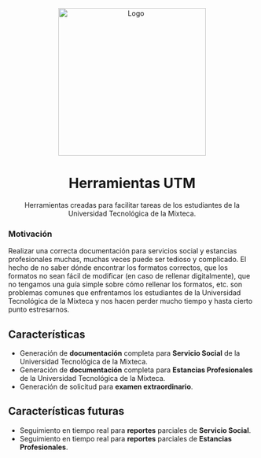 <div align="center">

<img width="300px" src="https://www.herramientasutm.com/Logo.png" alt="Logo" width="600" />

# Herramientas UTM

Herramientas creadas para facilitar tareas de los estudiantes de la Universidad Tecnológica de la Mixteca.

</div>

### Motivación

Realizar una correcta documentación para servicios social y estancias profesionales muchas, muchas veces puede ser tedioso y complicado. El hecho de no saber dónde encontrar los formatos correctos, que los formatos no sean fácil de modificar (en caso de rellenar digitalmente), que no tengamos una guía simple sobre cómo rellenar los formatos, etc. son problemas comunes que enfrentamos los estudiantes de la Universidad Tecnológica de la Mixteca y nos hacen perder mucho tiempo y hasta cierto punto estresarnos.

## Características

- Generación de **documentación** completa para **Servicio Social** de la Universidad Tecnológica de la Mixteca.
- Generación de **documentación** completa para **Estancias Profesionales** de la Universidad Tecnológica de la Mixteca.
- Generación de solicitud para **examen extraordinario**.

## Características futuras

- Seguimiento en tiempo real para **reportes** parciales de **Servicio Social**.
- Seguimiento en tiempo real para **reportes** parciales de **Estancias Profesionales**.
